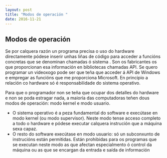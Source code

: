 ```yaml
---
layout: post
title: "Modos de operación "
date: 2016-11-21
---
```


## Modos de operación
Se por calquera razón un programa precisa o uso do hardware directamente pódese inserir unhas liñas de código para acceder a funcións concretas que se denominan    chamadas ó sistema   . Son os fabricantes os que proporcionan esa información en bibliotecas chamadas API. Se quero programar un videoxogo pode ser que teña que acceder á API de Windows e empregar as funcións que me proporciona Microsoft. En principio a relación co hardware só é responsabilidade do sistema operativo.

Para que o programador non se teña que ocupar dos detalles do hardware e non se poda estragar nada,  a maioría das computadoras teñen dous modos de operación: modo kernel e modo usuario.



*  O sistema operativo é a peza fundamental do software e  execútase en modo kernel (ou modo supervisor). Neste modo tense acceso completo a todo o hardware e pódese executar calquera instrución que a máquina sexa capaz.
*  O resto do software  execútase en modo usuario: só un subconxunto de instrucións están permitidas. Están prohibidas para os programas que se executan neste modo as que afectan especialmento ó control da máquina ou as que se encargan da entrada e saída de información
